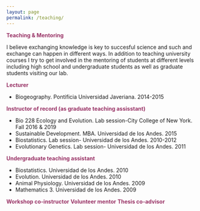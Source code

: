 ```yaml
---
layout: page
permalink: /teaching/
---
```

<strong><span style="color: #993366">Teaching & Mentoring</span></strong>  
  
  I believe exchanging knowledge is key to succesful science and such and exchange can happen in different ways. In addition to teaching university courses I try to get involved in the mentoring of students at different levels including high school and undergraduate students as well as graduate students visiting our lab. 

<strong><span style="color: #993366">Lecturer</span></strong>
<ul>
 	<li>Biogeography. Pontificia Universidad Javeriana. 2014-2015</li>
</ul>
<strong><span style="color: #993366">Instructor of record (as graduate teaching assisstant)</span></strong>
<ul>
 	<li>Bio 228 Ecology and Evolution. Lab session-City College of New York. Fall 2016 &amp; 2019</li>
 	<li>Sustainable Development. MBA. Universidad de los Andes. 2015</li>
 	<li>Biostatistics. Lab session- Universidad de los Andes. 2010-2012</li>
 	<li>Evolutionary Genetics. Lab session- Universidad de los Andes. 2011</li>
</ul>
<strong><span style="color: #993366">Undergraduate teaching assistant</span></strong>
<ul>
 	<li>Biostatistics. Universidad de los Andes. 2010</li>
 	<li>Evolution. Universidad de los Andes. 2010</li>
 	<li>Animal Physiology. Universidad de los Andes. 2009</li>
 	<li>Mathematics 3. Universidad de los Andes. 2009</li>
</ul>

<strong><span style="color: #993366">Workshop co-instructor</span></strong>
<strong><span style="color: #993366">Volunteer mentor</span></strong>
<strong><span style="color: #993366">Thesis co-advisor</span></strong>
